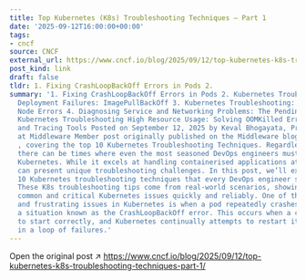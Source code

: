 ```yaml
---
title: Top Kubernetes (K8s) Troubleshooting Techniques – Part 1
date: '2025-09-12T16:00:00+00:00'
tags:
- cncf
source: CNCF
external_url: https://www.cncf.io/blog/2025/09/12/top-kubernetes-k8s-troubleshooting-techniques-part-1/
post_kind: link
draft: false
tldr: 1. Fixing CrashLoopBackOff Errors in Pods 2.
summary: '1. Fixing CrashLoopBackOff Errors in Pods 2. Kubernetes Troubleshooting
  Deployment Failures: ImagePullBackOff 3. Kubernetes Troubleshooting: Fixing NotReady
  Node Errors 4. Diagnosing Service and Networking Problems: The Pending Error 5.
  Kubernetes Troubleshooting High Resource Usage: Solving OOMKilled Errors Using Monitoring
  and Tracing Tools Posted on September 12, 2025 by Keval Bhogayata, Principal Engineer
  at Middleware Member post originally published on the Middleware blog by Keval Bhogayata
  , covering the top 10 Kubernetes Troubleshooting Techniques. Regardless of its popularity,
  there can be times where even the most seasoned DevOps engineers must troubleshoot
  Kubernetes. While it excels at handling containerised applications at scale, it
  can present unique troubleshooting challenges. In this post, we’ll explore the top
  10 Kubernetes troubleshooting techniques that every DevOps engineer should master.
  These K8s troubleshooting tips come from real-world scenarios, showing how to solve
  common and critical Kubernetes issues quickly and reliably. One of the most common
  and frustrating issues in Kubernetes is when a pod repeatedly crashes during restarts;
  a situation known as the CrashLoopBackOff error. This occurs when a container fails
  to start correctly, and Kubernetes continually attempts to restart it, resulting
  in a loop of failures.'
---
```

Open the original post ↗ https://www.cncf.io/blog/2025/09/12/top-kubernetes-k8s-troubleshooting-techniques-part-1/
